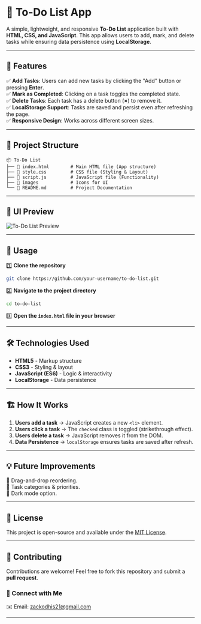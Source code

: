 # 📌 To-Do List App

A simple, lightweight, and responsive **To-Do List** application built with **HTML, CSS, and JavaScript**. This app allows users to add, mark, and delete tasks while ensuring data persistence using **LocalStorage**.

---

## 🚀 Features

✅ **Add Tasks**: Users can add new tasks by clicking the "Add" button or pressing **Enter**.  
✅ **Mark as Completed**: Clicking on a task toggles the completed state.  
✅ **Delete Tasks**: Each task has a delete button (**×**) to remove it.  
✅ **LocalStorage Support**: Tasks are saved and persist even after refreshing the page.  
✅ **Responsive Design**: Works across different screen sizes.  

---

## 📂 Project Structure

```
📦 To-Do List
├── 📜 index.html        # Main HTML file (App structure)
├── 📜 style.css         # CSS file (Styling & Layout)
├── 📜 script.js         # JavaScript file (Functionality)
├── 📂 images            # Icons for UI
└── 📜 README.md         # Project Documentation
```

---

## 🎨 UI Preview

![To-Do List Preview](./images/to_do_list_preview.png)  

---

## 📖 Usage

1️⃣ **Clone the repository**
```sh
git clone https://github.com/your-username/to-do-list.git
```

2️⃣ **Navigate to the project directory**
```sh
cd to-do-list
```

3️⃣ **Open the `index.html` file in your browser**

---

## 🛠 Technologies Used
- **HTML5** - Markup structure
- **CSS3** - Styling & layout
- **JavaScript (ES6)** - Logic & interactivity
- **LocalStorage** - Data persistence

---

## 🏗️ How It Works
1. **Users add a task** → JavaScript creates a new `<li>` element.
2. **Users click a task** → The `checked` class is toggled (strikethrough effect).
3. **Users delete a task** → JavaScript removes it from the DOM.
4. **Data Persistence** → `localStorage` ensures tasks are saved after refresh.

---

## 💡 Future Improvements
🔹 Drag-and-drop reordering.  
🔹 Task categories & priorities.  
🔹 Dark mode option.  

---

## 📜 License
This project is open-source and available under the [MIT License](LICENSE).

---

## 🤝 Contributing
Contributions are welcome! Feel free to fork this repository and submit a **pull request**.

### 🔗 Connect with Me
✉️ Email: zackodhis21@gmail.com  

---

